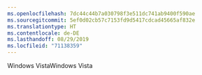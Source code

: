 ```yaml
---
ms.openlocfilehash: 7dc44c44b7a030798f3e511dc741ab9400f590ae
ms.sourcegitcommit: 5ef0d02cb57c7153fd9d5417cdcad45665af832e
ms.translationtype: HT
ms.contentlocale: de-DE
ms.lasthandoff: 08/29/2019
ms.locfileid: "71138359"
---
```

<span data-ttu-id="86ce2-101">Windows Vista</span><span class="sxs-lookup"><span data-stu-id="86ce2-101">Windows Vista</span></span>